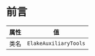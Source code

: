# 前言

| 属性 |          值           |
| :--: | :-------------------: |
| 类名 | `ElakeAuxiliaryTools` |

